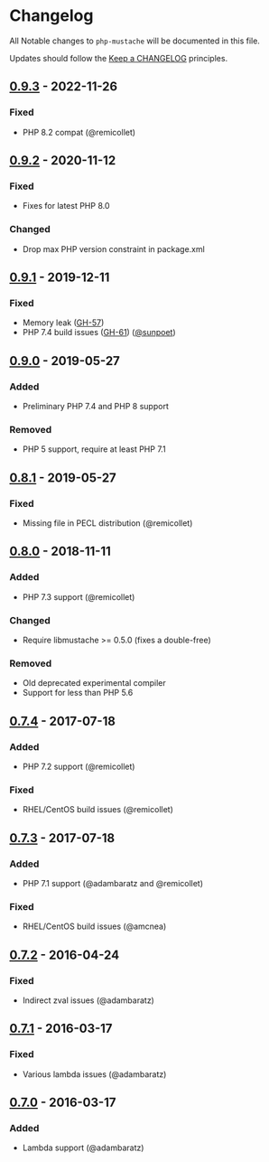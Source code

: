 # Changelog

All Notable changes to `php-mustache` will be documented in this file.

Updates should follow the [Keep a CHANGELOG](http://keepachangelog.com/) principles.

## [0.9.3] - 2022-11-26

### Fixed
- PHP 8.2 compat (@remicollet)

## [0.9.2] - 2020-11-12

### Fixed
- Fixes for latest PHP 8.0

### Changed
- Drop max PHP version constraint in package.xml

## [0.9.1] - 2019-12-11

### Fixed
- Memory leak ([GH-57](https://github.com/jbboehr/php-mustache/issues/57))
- PHP 7.4 build issues ([GH-61](https://github.com/jbboehr/php-mustache/pull/61)) ([@sunpoet](https://github.com/sunpoet))

## [0.9.0] - 2019-05-27

### Added
- Preliminary PHP 7.4 and PHP 8 support

### Removed
- PHP 5 support, require at least PHP 7.1

## [0.8.1] - 2019-05-27

### Fixed
- Missing file in PECL distribution (@remicollet)

## [0.8.0] - 2018-11-11

### Added
- PHP 7.3 support (@remicollet)

### Changed
- Require libmustache >= 0.5.0 (fixes a double-free)

### Removed
- Old deprecated experimental compiler
- Support for less than PHP  5.6

## [0.7.4] - 2017-07-18

### Added
- PHP 7.2 support (@remicollet)

### Fixed
- RHEL/CentOS build issues (@remicollet)

## [0.7.3] - 2017-07-18

### Added
- PHP 7.1 support (@adambaratz and @remicollet)

### Fixed
- RHEL/CentOS build issues (@amcnea)

## [0.7.2] - 2016-04-24

### Fixed
- Indirect zval issues (@adambaratz)

## [0.7.1] - 2016-03-17

### Fixed
- Various lambda issues (@adambaratz)

## [0.7.0] - 2016-03-17

### Added
- Lambda support (@adambaratz)


[Unreleased]: https://github.com/jbboehr/php-mustache/compare/v0.9.3...HEAD
[0.9.3]: https://github.com/jbboehr/php-mustache/compare/v0.9.2...v0.9.3
[0.9.2]: https://github.com/jbboehr/php-mustache/compare/v0.9.1...v0.9.2
[0.9.1]: https://github.com/jbboehr/php-mustache/compare/v0.9.0...v0.9.1
[0.9.0]: https://github.com/jbboehr/php-mustache/compare/v0.8.1...v0.9.0
[0.8.1]: https://github.com/jbboehr/php-mustache/compare/v0.8.0...v0.8.1
[0.8.0]: https://github.com/jbboehr/php-mustache/compare/v0.7.4...v0.8.0
[0.7.4]: https://github.com/jbboehr/php-mustache/compare/v0.7.3...v0.7.4
[0.7.3]: https://github.com/jbboehr/php-mustache/compare/v0.7.2...v0.7.3
[0.7.2]: https://github.com/jbboehr/php-mustache/compare/v0.7.1...v0.7.2
[0.7.1]: https://github.com/jbboehr/php-mustache/compare/v0.7.0...v0.7.1
[0.7.0]: https://github.com/jbboehr/php-mustache/compare/v0.6.1...v0.7.0

